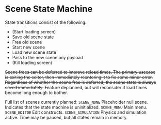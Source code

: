 # Scene State Machine

State transitions consist of the following:

- (Start loading screen)
- Save old scene state
- Free old scene
- Start new scene
- Load new scene state
- Pass to the new scene any payload
- (Kill loading screen)

~~Scene frees can be deferred to improve reload times. The primary usecase is exiting the editor, then immediately reentering it to fix some minor error.
Regardless of whether the scene free is deferred, the scene state is always saved immediately.~~ Feature deplanned, but will reconsider if load times become long enough to bother.

Full list of scenes currently planned:
`SCENE_NONE` Placeholder null scene. Indicates that the state machine is uninitialized.
`SCENE_MENU` Main menu.
`SCENE_EDITOR` Edit constructs.
`SCENE_SIMULATION` Physics and simulation active. Time may be paused, but all states remain in memory.
